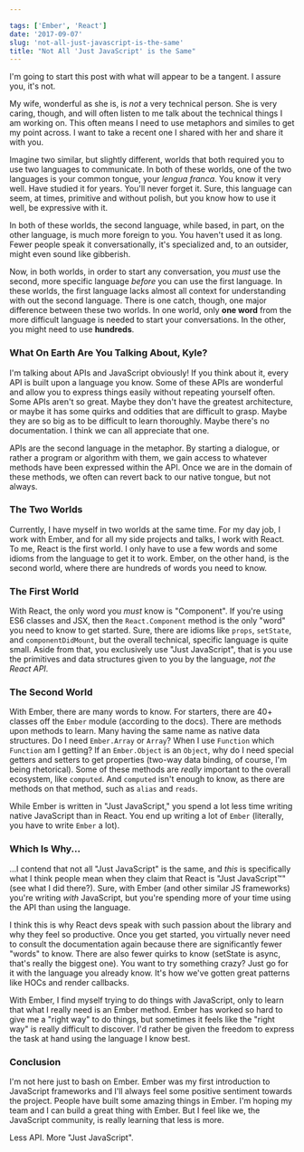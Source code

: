 ```yaml
---

tags: ['Ember', 'React']
date: '2017-09-07'
slug: 'not-all-just-javascript-is-the-same'
title: "Not All 'Just JavaScript' is the Same"
---
```


I'm going to start this post with what will appear to be a tangent. I assure you, it's not.

My wife, wonderful as she is, is _not_ a very technical person. She is very caring, though, and will often listen to me talk about the technical things I am working on. This often means I need to use metaphors and similes to get my point across. I want to take a recent one I shared with her and share it with you.

Imagine two similar, but slightly different, worlds that both required you to use two languages to communicate. In both of these worlds, one of the two languages is your common tongue, your _lengua franca_. You know it very well. Have studied it for years. You'll never forget it. Sure, this language can seem, at times, primitive and without polish, but you know how to use it well, be expressive with it.

In both of these worlds, the second language, while based, in part, on the other language, is much more foreign to you. You haven't used it as long. Fewer people speak it conversationally, it's specialized and, to an outsider, might even sound like gibberish.

Now, in both worlds, in order to start any conversation, you _must_ use the second, more specific language _before_ you can use the first language. In these worlds, the first language lacks almost all context for understanding with out the second language. There is one catch, though, one major difference between these two worlds. In one world, only **one word** from the more difficult language is needed to start your conversations. In the other, you might need to use **hundreds**.

### What On Earth Are You Talking About, Kyle?

I'm talking about APIs and JavaScript obviously! If you think about it, every API is built upon a language you know. Some of these APIs are wonderful and allow you to express things easily without repeating yourself often. Some APIs aren't so great. Maybe they don't have the greatest architecture, or maybe it has some quirks and oddities that are difficult to grasp. Maybe they are so big as to be difficult to learn thoroughly. Maybe there's no documentation. I think we can all appreciate that one.

APIs are the second language in the metaphor. By starting a dialogue, or rather a program or algorithm with them, we gain access to whatever methods have been expressed within the API. Once we are in the domain of these methods, we often can revert back to our native tongue, but not always.

### The Two Worlds

Currently, I have myself in two worlds at the same time. For my day job, I work with Ember, and for all my side projects and talks, I work with React. To me, React is the first world. I only have to use a few words and some idioms from the language to get it to work. Ember, on the other hand, is the second world, where there are hundreds of words you need to know.

### The First World

With React, the only word you _must_ know is "Component". If you're using ES6 classes and JSX, then the `React.Component` method is the only "word" you need to know to get started. Sure, there are idioms like `props`, `setState`, and `componentDidMount`, but the overall technical, specific language is quite small. Aside from that, you exclusively use "Just JavaScript", that is you use the primitives and data structures given to you by the language, _not the React API_.

### The Second World

With Ember, there are many words to know. For starters, there are 40+ classes off the `Ember` module (according to the docs). There are methods upon methods to learn. Many having the same name as native data structures. Do I need `Ember.Array` or `Array`? When I use `Function` which `Function` am I getting? If an `Ember.Object` is an `Object`, why do I need special getters and setters to get properties (two-way data binding, of course, I'm being rhetorical). Some of these methods are _really_ important to the overall ecosystem, like `computed`. And `computed` isn't enough to know, as there are methods on that method, such as `alias` and `reads`.

While Ember is written in "Just JavaScript," you spend a lot less time writing native JavaScript than in React. You end up writing a lot of `Ember` (literally, you have to write `Ember` a lot).

### Which Is Why...

...I contend that not all "Just JavaScript" is the same, and _this_ is specifically what I think people mean when they claim that React is "Just JavaScript™" (see what I did there?). Sure, with Ember (and other similar JS frameworks) you're writing _with_ JavaScript, but you're spending more of your time using the API than using the language.

I think this is why React devs speak with such passion about the library and why they feel so productive. Once you get started, you virtually never need to consult the documentation again because there are significantly fewer "words" to know. There are also fewer quirks to know (setState is async, that's really the biggest one). You want to try something crazy? Just go for it with the language you already know. It's how we've gotten great patterns like HOCs and render callbacks.

With Ember, I find myself trying to do things with JavaScript, only to learn that what I really need is an Ember method. Ember has worked so hard to give me a "right way" to do things, but sometimes it feels like the "right way" is really difficult to discover. I'd rather be given the freedom to express the task at hand using the language I know best.

### Conclusion

I'm not here just to bash on Ember. Ember was my first introduction to JavaScript frameworks and I'll always feel some positive sentiment towards the project. People have built some amazing things in Ember. I'm hoping my team and I can build a great thing with Ember. But I feel like we, the JavaScript community, is really learning that less is more.

Less API. More "Just JavaScript".
